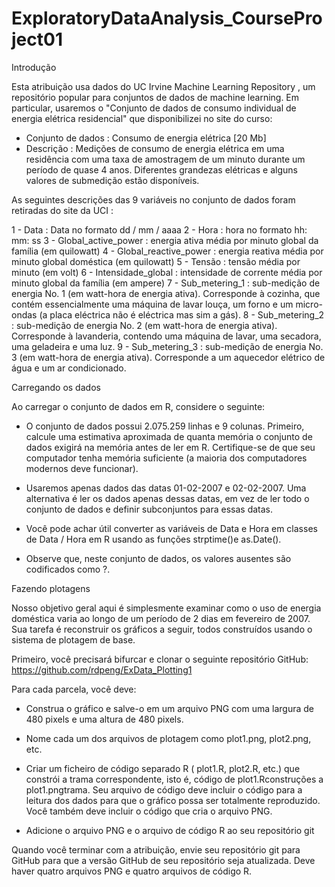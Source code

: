 # ExploratoryDataAnalysis_CourseProject01

Introdução

Esta atribuição usa dados do UC Irvine Machine Learning Repository , um repositório popular para conjuntos de dados de machine learning. Em particular, usaremos o "Conjunto de dados de consumo individual de energia elétrica residencial" que disponibilizei no site do curso:

- Conjunto de dados : Consumo de energia elétrica [20 Mb]
- Descrição : Medições de consumo de energia elétrica em uma residência com uma taxa de amostragem de um minuto durante um período de quase 4 anos. Diferentes grandezas elétricas e alguns valores de submedição estão disponíveis.

As seguintes descrições das 9 variáveis ​​no conjunto de dados foram retiradas do site da UCI :

1 - Data : Data no formato dd / mm / aaaa
2 - Hora : hora no formato hh: mm: ss
3 - Global_active_power : energia ativa média por minuto global da família (em quilowatt)
4 - Global_reactive_power : energia reativa média por minuto global doméstica (em quilowatt)
5 - Tensão : tensão média por minuto (em volt)
6 - Intensidade_global : intensidade de corrente média por minuto global da família (em ampere)
7 - Sub_metering_1 : sub-medição de energia No. 1 (em watt-hora de energia ativa). Corresponde à cozinha, que contém essencialmente uma máquina de lavar louça, um forno e um micro-ondas (a placa eléctrica não é eléctrica mas sim a gás).
8 - Sub_metering_2 : sub-medição de energia No. 2 (em watt-hora de energia ativa). Corresponde à lavanderia, contendo uma máquina de lavar, uma secadora, uma geladeira e uma luz.
9 - Sub_metering_3 : sub-medição de energia No. 3 (em watt-hora de energia ativa). Corresponde a um aquecedor elétrico de água e um ar condicionado.

Carregando os dados

Ao carregar o conjunto de dados em R, considere o seguinte:

- O conjunto de dados possui 2.075.259 linhas e 9 colunas. Primeiro, calcule uma estimativa aproximada de quanta memória o conjunto de dados exigirá na memória antes de ler em R. Certifique-se de que seu computador tenha memória suficiente (a maioria dos computadores modernos deve funcionar).

- Usaremos apenas dados das datas 01-02-2007 e 02-02-2007. Uma alternativa é ler os dados apenas dessas datas, em vez de ler todo o conjunto de dados e definir subconjuntos para essas datas.

- Você pode achar útil converter as variáveis ​​de Data e Hora em classes de Data / Hora em R usando as funções strptime()e as.Date().

- Observe que, neste conjunto de dados, os valores ausentes são codificados como ?.

Fazendo plotagens

Nosso objetivo geral aqui é simplesmente examinar como o uso de energia doméstica varia ao longo de um período de 2 dias em fevereiro de 2007. Sua tarefa é reconstruir os gráficos a seguir, todos construídos usando o sistema de plotagem de base.

Primeiro, você precisará bifurcar e clonar o seguinte repositório GitHub: https://github.com/rdpeng/ExData_Plotting1

Para cada parcela, você deve:

- Construa o gráfico e salve-o em um arquivo PNG com uma largura de 480 pixels e uma altura de 480 pixels.

- Nome cada um dos arquivos de plotagem como plot1.png, plot2.png, etc.

- Criar um ficheiro de código separado R ( plot1.R, plot2.R, etc.) que constrói a trama correspondente, isto é, código de plot1.Rconstruções a plot1.pngtrama. Seu arquivo de código deve incluir o código para a leitura dos dados para que o gráfico possa ser totalmente reproduzido. Você também deve incluir o código que cria o arquivo PNG.

- Adicione o arquivo PNG e o arquivo de código R ao seu repositório git

Quando você terminar com a atribuição, envie seu repositório git para GitHub para que a versão GitHub de seu repositório seja atualizada. Deve haver quatro arquivos PNG e quatro arquivos de código R.

